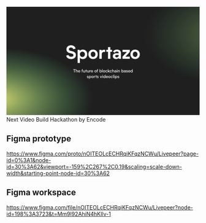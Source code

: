 ![Cover Image](Wallpaper.png)
Next Video Build Hackathon by Encode
## Figma prototype
https://www.figma.com/proto/nOITEOLcECHRqiKFqzNCWu/Livepeer?page-id=0%3A1&node-id=30%3A62&viewport=-159%2C267%2C0.19&scaling=scale-down-width&starting-point-node-id=30%3A62
## Figma workspace
https://www.figma.com/file/nOITEOLcECHRqiKFqzNCWu/Livepeer?node-id=198%3A3723&t=Mm9l92AhiN4hKIlv-1


